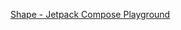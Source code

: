 [Shape - Jetpack Compose Playground](https://foso.github.io/Jetpack-Compose-Playground/foundation/shape/)